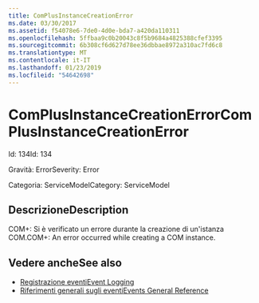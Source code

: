```yaml
---
title: ComPlusInstanceCreationError
ms.date: 03/30/2017
ms.assetid: f54078e6-7de0-4d0e-bda7-a420da110311
ms.openlocfilehash: 5ffbaa9c0b20043c8f5b9684a4825388cfef3395
ms.sourcegitcommit: 6b308cf6d627d78ee36dbbae8972a310ac7fd6c8
ms.translationtype: MT
ms.contentlocale: it-IT
ms.lasthandoff: 01/23/2019
ms.locfileid: "54642698"
---
```

# <a name="complusinstancecreationerror"></a><span data-ttu-id="2bb7e-102">ComPlusInstanceCreationError</span><span class="sxs-lookup"><span data-stu-id="2bb7e-102">ComPlusInstanceCreationError</span></span>
<span data-ttu-id="2bb7e-103">Id: 134</span><span class="sxs-lookup"><span data-stu-id="2bb7e-103">Id: 134</span></span>  
  
 <span data-ttu-id="2bb7e-104">Gravità: Error</span><span class="sxs-lookup"><span data-stu-id="2bb7e-104">Severity: Error</span></span>  
  
 <span data-ttu-id="2bb7e-105">Categoria: ServiceModel</span><span class="sxs-lookup"><span data-stu-id="2bb7e-105">Category: ServiceModel</span></span>  
  
## <a name="description"></a><span data-ttu-id="2bb7e-106">Descrizione</span><span class="sxs-lookup"><span data-stu-id="2bb7e-106">Description</span></span>  
 <span data-ttu-id="2bb7e-107">COM+: Si è verificato un errore durante la creazione di un'istanza COM.</span><span class="sxs-lookup"><span data-stu-id="2bb7e-107">COM+: An error occurred while creating a COM instance.</span></span>  
  
## <a name="see-also"></a><span data-ttu-id="2bb7e-108">Vedere anche</span><span class="sxs-lookup"><span data-stu-id="2bb7e-108">See also</span></span>
- [<span data-ttu-id="2bb7e-109">Registrazione eventi</span><span class="sxs-lookup"><span data-stu-id="2bb7e-109">Event Logging</span></span>](../../../../../docs/framework/wcf/diagnostics/event-logging/index.md)
- [<span data-ttu-id="2bb7e-110">Riferimenti generali sugli eventi</span><span class="sxs-lookup"><span data-stu-id="2bb7e-110">Events General Reference</span></span>](../../../../../docs/framework/wcf/diagnostics/event-logging/events-general-reference.md)

